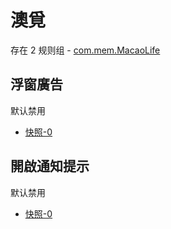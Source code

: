 # 澳覓

存在 2 规则组 - [com.mem.MacaoLife](/src/apps/com.mem.MacaoLife.ts)

## 浮窗廣告

默认禁用

- [快照-0](https://i.gkd.li/import/13350685)

## 開啟通知提示

默认禁用

- [快照-0](https://i.gkd.li/import/13350665)
